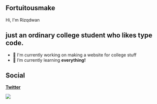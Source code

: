 ## Fortuitousmake

Hi, I'm Rizqdwan 

## just an ordinary college student who likes type code.
- 🔭 I'm currently working on making a website for college stuff
- 🌱 I’m currently learning **everything!**

## Social

**[Twitter](https://twitter.com/Fortuitousmake)**
<br>

<img src="https://github-readme-stats.vercel.app/api/top-langs/?username=Rizqdwan&theme=monokai&column=7&no-frame=true"/>


<!--
**Rizqdwan/Rizqdwan** is a ✨ _special_ ✨ repository because its `README.md` (this file) appears on your GitHub profile.

Here are some ideas to get you started:

- 🔭 I’m currently working on ...
- 🌱 I’m currently learning ...
- 👯 I’m looking to collaborate on ...
- 🤔 I’m looking for help with ...
- 💬 Ask me about ...
- 📫 How to reach me: ...
- 😄 Pronouns: ...
- ⚡ Fun fact: ...
-->
